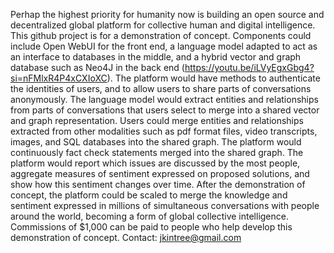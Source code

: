 Perhap the highest priority for humanity now is building an open source and decentralized global platform for collective human and digital intelligence.
This github project is for a demonstration of concept.
Components could include Open WebUI for the front end, a language model adapted to act as an interface to databases in the middle, and a hybrid vector and graph database such as Neo4J in the back end (https://youtu.be/iLVyEgxGbg4?si=nFMlxR4P4xCXIoXC).
The platform would have methods to authenticate the identities of users, and to allow users to share parts of conversations anonymously.
The language model would extract entities and relationships from parts of conversations that users select to merge into a shared vector and graph representation.
Users could merge entities and relationships extracted from other modalities such as pdf format files, video transcripts, images, and SQL databases into the shared graph.
The platform would continuously fact check statements merged into the shared graph.
The platform would report which issues are discussed by the most people, aggregate measures of sentiment expressed on proposed solutions, and show how this sentiment changes over time.
After the demonstration of concept, the platform could be scaled to merge the knowledge and sentiment expressed in millions of simultaneous conversations with people around the world, becoming a form of global collective intelligence.
Commissions of $1,000 can be paid to people who help develop this demonstration of concept. Contact: jkintree@gmail.com
<!---
Jkintree2/Jkintree2 is a ✨ special ✨ repository because its `README.md` (this file) appears on your GitHub profile.
You can click the Preview link to take a look at your changes.
--->
